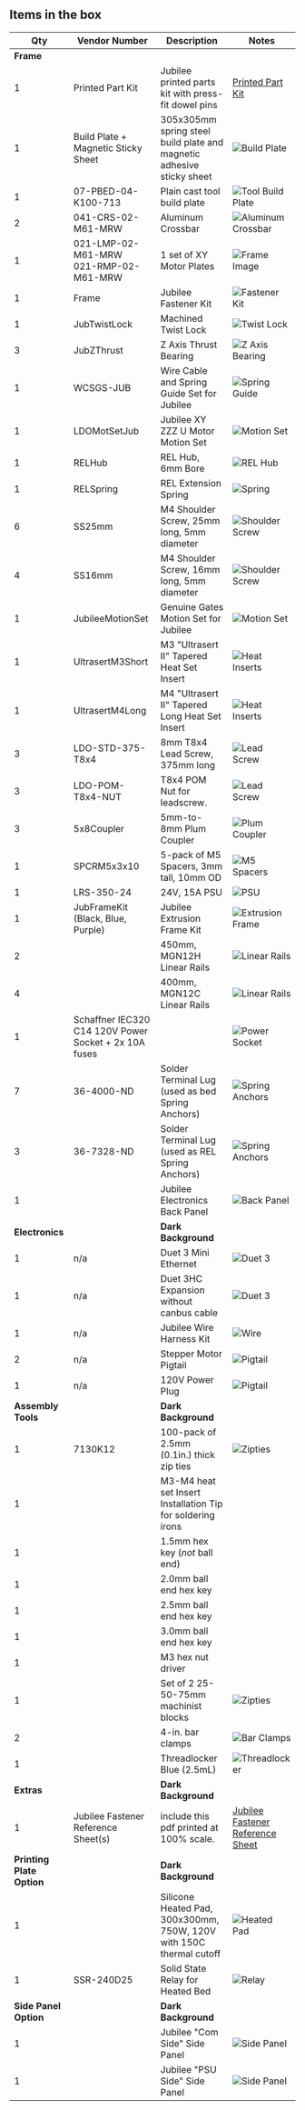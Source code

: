 ## Items in the box

| **Qty** | **Vendor Number**               | **Description**                                                                                             | **Notes**                        |
|---------|----------------------------------|-------------------------------------------------------------------------------------------------------------|----------------------------------|
| **Frame** |                                  |                                                                                                             |                                  |
| 1       | Printed Part Kit                 | Jubilee printed parts kit with press-fit dowel pins                                                         | [Printed Part Kit](https://github.com/machineagency/jubilee/tree/main/frame/fabrication_exports/3d_printed_parts/frame)|
| 1       | Build Plate + Magnetic Sticky Sheet | 305x305mm spring steel build plate and magnetic adhesive sticky sheet                                       | ![Build Plate](path_to_image/BuildPlate_MagneticStickySheet.jpg)    |
| 1       | 07-PBED-04-K100-713                | Plain cast tool build plate                                                                               | ![Tool Build Plate](path_to_image/Build_Plate.png)|
| 2       | 041-CRS-02-M61-MRW                | Aluminum Crossbar                                                                                           | ![Aluminum Crossbar](path_to_image/Aluminum_Crossbar.png)|
| 1       | 021-LMP-02-M61-MRW <br> 021-RMP-02-M61-MRW            | 1 set of XY Motor Plates                                                      | ![Frame Image](https://github.com/your-username/repository-name/raw/main/images/frame.jpg)  |
| 1       | Frame                                                 | Jubilee Fastener Kit                                                          | ![Fastener Kit](path_to_image/Jubilee_Hardware_Kit.png) |
| 1       | JubTwistLock                                           | Machined Twist Lock                                                           | ![Twist Lock](path_to_image/Twist_Lock.png)  |
| 3       | JubZThrust                                             | Z Axis Thrust Bearing                                                         | ![Z Axis Bearing](path_to_image/Thrust_Bearing_for_Z_Motors.png)  |
| 1       | WCSGS-JUB                                              | Wire Cable and Spring Guide Set for Jubilee                                   | ![Spring Guide](path_to_image/WireCable_and_Springguiddeset.png)  |
| 1       | LDOMotSetJub                                           | Jubilee XY ZZZ U Motor Motion Set                                             | ![Motion Set](path_to_image/LDO_Steper_Motor_Set.png)  |
| 1       | RELHub                                                 | REL Hub, 6mm Bore                                                             | ![REL Hub](path_to_image/Aluminum_Hub.png)  |
| 1       | RELSpring                                              | REL Extension Spring                                                         | ![Spring](path_to_image/Replacement_Spring.png)  |
| 6       | SS25mm                                                 | M4 Shoulder Screw, 25mm long, 5mm diameter                                    | ![Shoulder Screw](path_to_image/Shoulder_Screw_and_bolt.png)  |
| 4       | SS16mm                                                 | M4 Shoulder Screw, 16mm long, 5mm diameter                                    | ![Shoulder Screw](path_to_image/Shoulder_Screw_and_bolt.png) |
| 1       | JubileeMotionSet                                       | Genuine Gates Motion Set for Jubilee                                          | ![Motion Set](path_to_image/Gate_motor_set_for_Jubilee.png)  |
| 1       | UltrasertM3Short                                       | M3 "Ultrasert II" Tapered Heat Set Insert                                     | ![Heat Inserts](path_to_image/Heat_inserts.png) |
| 1       | UltrasertM4Long                                        | M4 "Ultrasert II" Tapered Long Heat Set Insert                                | ![Heat Inserts](path_to_image/Heat_inserts.png) |
| 3       | LDO-STD-375-T8x4                                       | 8mm T8x4 Lead Screw, 375mm long                                               | ![Lead Screw](path_to_image/LDO_Leadscrews_AND_Antibacklash_Parts.png) |
| 3       | LDO-POM-T8x4-NUT                                       | T8x4 POM Nut for leadscrew.                                                   | ![Lead Screw](path_to_image/LDO_Leadscrews_AND_Antibacklash_Parts.png) |
| 3       | 5x8Coupler                                             | 5mm-to-8mm Plum Coupler                                                       | ![Plum Coupler](path_to_image/Flexible_Plum_Shaft_Coupler.png) |
| 1       | SPCRM5x3x10                                            | 5-pack of M5 Spacers, 3mm tall, 10mm OD                                       | ![M5 Spacers](path_to_image/M5_Spacers_3mm_tall_10mm_OD.png) |
| 1       | LRS-350-24                                             | 24V, 15A PSU                                                                  | ![PSU](path_to_image/Meanwell_LRS-350-24_PSU.png) |
| 1       | JubFrameKit<COLOR> (Black, Blue, Purple)               | Jubilee Extrusion Frame Kit                                                   | ![Extrusion Frame](path_to_image/Jubilee_Frame_Kit.png) |
| 2       |                                                       | 450mm, MGN12H Linear Rails                                                    | ![Linear Rails](path_to_image/LDO_Linear_Rails_450mm.png) |
| 4       |                                                       | 400mm, MGN12C Linear Rails                                                    | ![Linear Rails](path_to_image/LDO_Linear_Rails_400mm.png) |
| 1       | Schaffner IEC320 C14 120V Power Socket + 2x 10A fuses  |  |                                                                             ![Power Socket](path_to_image/Power_Socket.png) |
| 7       | 36-4000-ND                                             | Solder Terminal Lug (used as bed Spring Anchors)                              | ![Spring Anchors](path_to_image/Smooth_Edge_Lug_Terminal_Through_Hole_Connector.png) |
| 3       | 36-7328-ND                                             | Solder Terminal Lug (used as REL Spring Anchors)                              | ![Spring Anchors](path_to_image/4_Stud_Smooth_Edge_Lug_Terminal_Flat_Connector.png) |
| 1       |                                                       | Jubilee Electronics Back Panel                                                | ![Back Panel](path_to_image/Jubilee_Electronics_Back_Panel.png) |
| **Electronics** |  | **Dark Background** |
| 1       | n/a                                                    | Duet 3 Mini Ethernet                                                          | ![Duet 3](path_to_image/Duet_3_Mini_Ethernet.png) |
| 1       | n/a                                                    | Duet 3HC Expansion without canbus cable                                       | ![Duet 3](path_to_image/Duet_3_Expansion_Board_3HC.png) |
| 1       | n/a                                                    | Jubilee Wire Harness Kit                                                      | ![Wire](path_to_image/Jubilee_Wiring_Harness.png) |
| 2       | n/a                                                    | Stepper Motor Pigtail                                                         | ![Pigtail](path_to_image/Stepper_Motor_Pigtail.png) |
| 1       | n/a                                                    | 120V Power Plug                                                               | ![Pigtail](path_to_image/6ft_AC_Power_Cable.png) |
| **Assembly Tools** | | **Dark Background** |
| 1       | 7130K12                                                | 100-pack of 2.5mm (0.1in.) thick zip ties                                     | ![Zipties](path_to_image/thick_zip_ties.png) |
| 1       |                                                       | M3-M4 heat set Insert Installation Tip for soldering irons                    |  |
| 1       |                                                       | 1.5mm hex key (*not* ball end)                                                |  |
| 1       |                                                       | 2.0mm ball end hex key                                                        |  |
| 1       |                                                       | 2.5mm ball end hex key                                                        |  |
| 1       |                                                       | 3.0mm ball end hex key                                                        |  |
| 1       |                                                       | M3 hex nut driver                                                             |  |
| 1       |                                                       | Set of 2 25-50-75mm machinist blocks                                          | ![Zipties](path_to_image/machinist_blocks.png) |
| 2       |                                                       | 4-in. bar clamps                                                              | ![Bar Clamps](path_to_image/bar_clamps.png) |
| 1       |                                                       | Threadlocker Blue (2.5mL)                                                     | ![Threadlocker](path_to_image/Threadlocker_Blue.png) |
| **Extras** |  | **Dark Background** |
| 1       | Jubilee Fastener Reference Sheet(s)                    | include this pdf printed at 100% scale.                                       | [Jubilee Fastener Reference Sheet](https://docs.google.com/viewer?url=https://github.com/machineagency/jubilee/raw/main/frame/assembly_instructions/vitamin_reference_sheet.pdf) |
| **Printing Plate Option** | | **Dark Background** |
| 1       |                                                       | Silicone Heated Pad, 300x300mm, 750W, 120V <br> with 150C thermal cutoff     | ![Heated Pad](path_to_image/Silicone_Heated_Pad.png) |
| 1       | SSR-240D25                                             | Solid State Relay for Heated Bed                                              | ![Relay](path_to_image/Solid_State_Relay_for_Heated_Bed.png) |
| **Side Panel Option** | | **Dark Background** |
| 1       |                                                       | Jubilee "Com Side" Side Panel                                                 | ![Side Panel](path_to_image/side_panel_com_side.png) |
| 1       |                                                       | Jubilee "PSU Side" Side Panel                                                 | ![Side Panel](path_to_image/side_panel_psu_side.png) |

